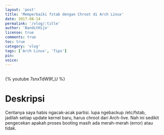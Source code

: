 ```yaml
---
layout: 'post'
title: 'Memperbaiki fstab dengan Chroot di Arch Linux'
date: 2017-08-14
permalink: '/vlog/:title'
author: 'BanditHijo'
license: true
comments: true
toc: true
category: 'vlog'
tags: ['Arch Linux', 'Tips']
pin:
voice:
---
```


<div style="margin-top:30px;"></div>

{% youtube 7snxTdW9f_U %}

# Deskripsi

Ceritanya saya habis ngacak-acak partisi. lupa ngebackup /etc/fstab, jadilah setiap update kernel baru, harus chroot dari Arch-live. Nah ini sedikit pengecekan apakah proses booting masih ada merah-merah (error) atau tidak.
